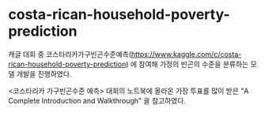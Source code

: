 # costa-rican-household-poverty-prediction
캐글 대회 중 코스타리카가구빈곤수준예측(https://www.kaggle.com/c/costa-rican-household-poverty-prediction) 에 참여해 가정의 빈곤의 수준을 분류하는 모델 개발을 진행하였다.  


<코스타리카 가구빈곤수준 예측> 대회의 노트북에 올라온 가장 투표를 많이 받은 "A Complete Introduction and Walkthrough" 을 참고하였다. 
